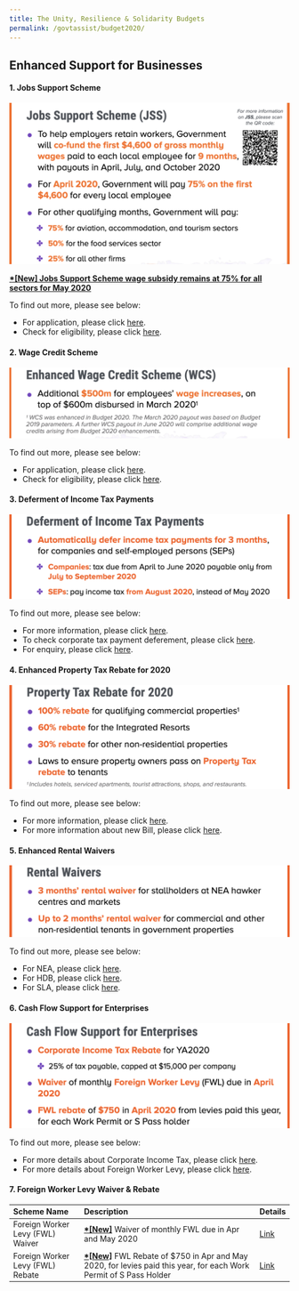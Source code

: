 ```yaml
---
title: The Unity, Resilience & Solidarity Budgets 
permalink: /govtassist/budget2020/
---
```


## **Enhanced Support for Businesses**

#### **1. Jobs Support Scheme**

![Jobs Support Scheme](/images/jssinfo_updated.png "Jobs Support Scheme")

**<ins>*[New] Jobs Support Scheme wage subsidy remains at 75% for all sectors for May 2020</ins>**

To find out more, please see below:
- For application, please click <a target="_blank" href="https://go.gov.sg/jssapplication">here</a>.
- Check for eligibility, please click <a target="_blank" href="https://go.gov.sg/jsseligibility">here</a>.


#### **2. Wage Credit Scheme**

![Wage Credit Scheme](/images/wcsinfo_updated.png "Wage Credit Scheme")

To find out more, please see below:
- For application, please click <a target="_blank" href="https://go.gov.sg/wcsapplication">here</a>.
- Check for eligibility, please click <a target="_blank" href="https://go.gov.sg/wcseligibility">here</a>.


#### **3. Deferment of Income Tax Payments**

![Deferment of Income Tax Payments](/images/defertax_updated.png "Deferment of Income Tax Payments")

To find out more, please see below:
- For more information, please click <a target="_blank" href="https://go.gov.sg/deferinfo">here</a>.
- To check corporate tax payment deferement, please click <a target="_blank" href="https://go.gov.sg/defercal">here</a>.
- For enquiry, please click <a target="_blank" href="https://go.gov.sg/irasenquiry">here</a>.


#### **4. Enhanced Property Tax Rebate for 2020**

![Enhanced Property Tax Rebate for 2020](/images/propertytax_updated.png "Enhanced Property Tax Rebate for 2020")

To find out more, please see below:
- For more information, please click <a target="_blank" href="https://go.gov.sg/propertytaxrebate">here</a>.
- For more information about new Bill, please click <a target="_blank" href="https://go.gov.sg/newbill">here</a>.


#### **5. Enhanced Rental Waivers**

![Enhanced Rental Waivers](/images/rentalwaiver_updated.png "Enhanced Rental Waivers")

To find out more, please see below:
- For NEA, please click <a target="_blank" href="https://go.gov.sg/nearebate">here</a>.
- For HDB, please click <a target="_blank" href="https://go.gov.sg/hdbrebate">here</a>.
- For SLA, please click <a target="_blank" href="https://go.gov.sg/slarebate">here</a>.


#### **6. Cash Flow Support for Enterprises**

![Cash Flow Support for Enterprises](/images/cashflow_updated.png "Cash Flow Support for Enterprises")

To find out more, please see below:
- For more details about Corporate Income Tax, please click <a target="_blank" href="https://go.gov.sg/corporateincometax">here</a>.
- For more details about Foreign Worker Levy, please click <a target="_blank" href="https://go.gov.sg/fwlwaiver">here</a>.


#### **7. Foreign Worker Levy Waiver & Rebate**

|Scheme Name|Description|Details|
|:---|:---|:---|
|Foreign Worker Levy (FWL) Waiver|**<ins>*[New]</ins>** Waiver of monthly FWL due in Apr and May 2020|<a target="_blank" href="https://go.gov.sg/fwlwaiver">Link</a>|
|Foreign Worker Levy (FWL) Rebate|**<ins>*[New]</ins>** FWL Rebate of $750 in Apr and May 2020, for levies paid this year, for each Work Permit of S Pass Holder|<a target="_blank" href="https://go.gov.sg/fwlwaiver">Link</a>|
